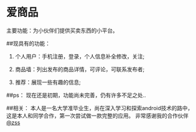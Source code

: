 # 爱商品
主要功能：为小伙伴们提供买卖东西的小平台。

##现具有的功能：
1. 个人用户：手机注册，登录，个人信息补全修改，关注;

2. 商品墙：列出发布的商品详情，可评论，可联系发布者;

3. 推荐：展现一些有趣的信息;

##ps：
现在还是初期，功能尚未完善，仍有许多不足之处..

##相关：
本人是一名大学准毕业生，尚在深入学习和探索android技术的路中，这是本人和同学合作，第一次尝试做一款完整的应用。
非常感谢我的合作伙伴 [@zss](https://github.com/zss)
